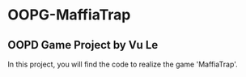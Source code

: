 # OOPG-MaffiaTrap

## OOPD Game Project by Vu Le

In this project, you will find the code to realize the game 'MaffiaTrap'.


